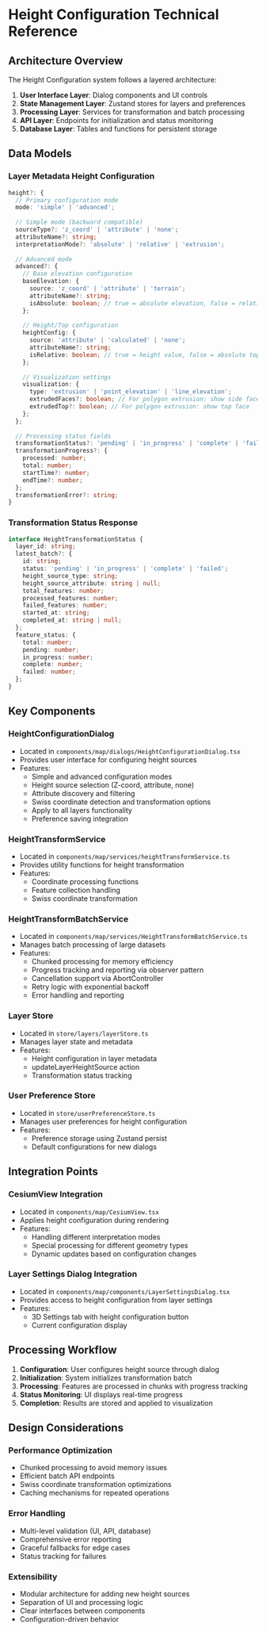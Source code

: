 # Height Configuration Technical Reference

## Architecture Overview

The Height Configuration system follows a layered architecture:

1. **User Interface Layer**: Dialog components and UI controls
2. **State Management Layer**: Zustand stores for layers and preferences
3. **Processing Layer**: Services for transformation and batch processing
4. **API Layer**: Endpoints for initialization and status monitoring
5. **Database Layer**: Tables and functions for persistent storage

## Data Models

### Layer Metadata Height Configuration

```typescript
height?: {
  // Primary configuration mode
  mode: 'simple' | 'advanced';
  
  // Simple mode (backward compatible)
  sourceType?: 'z_coord' | 'attribute' | 'none';
  attributeName?: string;
  interpretationMode?: 'absolute' | 'relative' | 'extrusion';
  
  // Advanced mode
  advanced?: {
    // Base elevation configuration
    baseElevation: {
      source: 'z_coord' | 'attribute' | 'terrain';
      attributeName?: string;
      isAbsolute: boolean; // true = absolute elevation, false = relative to terrain
    };
    
    // Height/Top configuration
    heightConfig: {
      source: 'attribute' | 'calculated' | 'none';
      attributeName?: string;
      isRelative: boolean; // true = height value, false = absolute top elevation
    };
    
    // Visualization settings
    visualization: {
      type: 'extrusion' | 'point_elevation' | 'line_elevation';
      extrudedFaces?: boolean; // For polygon extrusion: show side faces
      extrudedTop?: boolean; // For polygon extrusion: show top face
    };
  };
  
  // Processing status fields
  transformationStatus?: 'pending' | 'in_progress' | 'complete' | 'failed';
  transformationProgress?: {
    processed: number;
    total: number;
    startTime?: number;
    endTime?: number;
  };
  transformationError?: string;
}
```

### Transformation Status Response

```typescript
interface HeightTransformationStatus {
  layer_id: string;
  latest_batch?: {
    id: string;
    status: 'pending' | 'in_progress' | 'complete' | 'failed';
    height_source_type: string;
    height_source_attribute: string | null;
    total_features: number;
    processed_features: number;
    failed_features: number;
    started_at: string;
    completed_at: string | null;
  };
  feature_status: {
    total: number;
    pending: number;
    in_progress: number;
    complete: number;
    failed: number;
  };
}
```

## Key Components

### HeightConfigurationDialog
- Located in `components/map/dialogs/HeightConfigurationDialog.tsx`
- Provides user interface for configuring height sources
- Features:
  - Simple and advanced configuration modes
  - Height source selection (Z-coord, attribute, none)
  - Attribute discovery and filtering
  - Swiss coordinate detection and transformation options
  - Apply to all layers functionality
  - Preference saving integration

### HeightTransformService
- Located in `components/map/services/heightTransformService.ts`
- Provides utility functions for height transformation
- Features:
  - Coordinate processing functions
  - Feature collection handling
  - Swiss coordinate transformation

### HeightTransformBatchService
- Located in `components/map/services/HeightTransformBatchService.ts`
- Manages batch processing of large datasets
- Features:
  - Chunked processing for memory efficiency
  - Progress tracking and reporting via observer pattern
  - Cancellation support via AbortController
  - Retry logic with exponential backoff
  - Error handling and reporting

### Layer Store
- Located in `store/layers/layerStore.ts`
- Manages layer state and metadata
- Features:
  - Height configuration in layer metadata
  - updateLayerHeightSource action
  - Transformation status tracking

### User Preference Store
- Located in `store/userPreferenceStore.ts`
- Manages user preferences for height configuration
- Features:
  - Preference storage using Zustand persist
  - Default configurations for new dialogs

## Integration Points

### CesiumView Integration
- Located in `components/map/CesiumView.tsx`
- Applies height configuration during rendering
- Features:
  - Handling different interpretation modes
  - Special processing for different geometry types
  - Dynamic updates based on configuration changes

### Layer Settings Dialog Integration
- Located in `components/map/components/LayerSettingsDialog.tsx`
- Provides access to height configuration from layer settings
- Features:
  - 3D Settings tab with height configuration button
  - Current configuration display

## Processing Workflow

1. **Configuration**: User configures height source through dialog
2. **Initialization**: System initializes transformation batch
3. **Processing**: Features are processed in chunks with progress tracking
4. **Status Monitoring**: UI displays real-time progress
5. **Completion**: Results are stored and applied to visualization

## Design Considerations

### Performance Optimization
- Chunked processing to avoid memory issues
- Efficient batch API endpoints
- Swiss coordinate transformation optimizations
- Caching mechanisms for repeated operations

### Error Handling
- Multi-level validation (UI, API, database)
- Comprehensive error reporting
- Graceful fallbacks for edge cases
- Status tracking for failures

### Extensibility
- Modular architecture for adding new height sources
- Separation of UI and processing logic
- Clear interfaces between components
- Configuration-driven behavior 